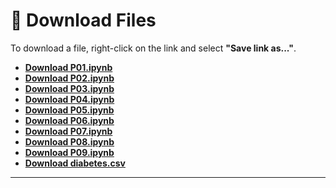 # 📁 Download Files

To download a file, right-click on the link and select **"Save link as..."**.

- **[Download P01.ipynb](https://raw.githubusercontent.com/burner-one/AI/main/P01.ipynb)**
- **[Download P02.ipynb](https://raw.githubusercontent.com/burner-one/AI/main/P02.ipynb)**
- **[Download P03.ipynb](https://raw.githubusercontent.com/burner-one/AI/main/P03.ipynb)**
- **[Download P04.ipynb](https://raw.githubusercontent.com/burner-one/AI/main/P04.ipynb)**
- **[Download P05.ipynb](https://raw.githubusercontent.com/burner-one/AI/main/P05.ipynb)**
- **[Download P06.ipynb](https://raw.githubusercontent.com/burner-one/AI/main/P06.ipynb)**
- **[Download P07.ipynb](https://raw.githubusercontent.com/burner-one/AI/main/P07.ipynb)**
- **[Download P08.ipynb](https://raw.githubusercontent.com/burner-one/AI/main/P08.ipynb)**
- **[Download P09.ipynb](https://raw.githubusercontent.com/burner-one/AI/main/P09.ipynb)**
- **[Download diabetes.csv](https://raw.githubusercontent.com/burner-one/AI/main/diabetes.csv)**

---
